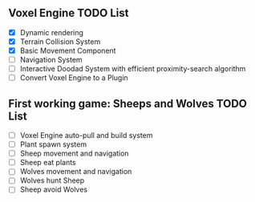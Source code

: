 
## Voxel Engine TODO List
- [x] Dynamic rendering
- [x] Terrain Collision System
- [x] Basic Movement Component
- [ ] Navigation System
- [ ] Interactive Doodad System with efficient proximity-search algorithm
- [ ] Convert Voxel Engine to a Plugin

## First working game: Sheeps and Wolves TODO List
- [ ] Voxel Engine auto-pull and build system
- [ ] Plant spawn system
- [ ] Sheep movement and navigation
- [ ] Sheep eat plants
- [ ] Wolves movement and navigation
- [ ] Wolves hunt Sheep
- [ ] Sheep avoid Wolves
